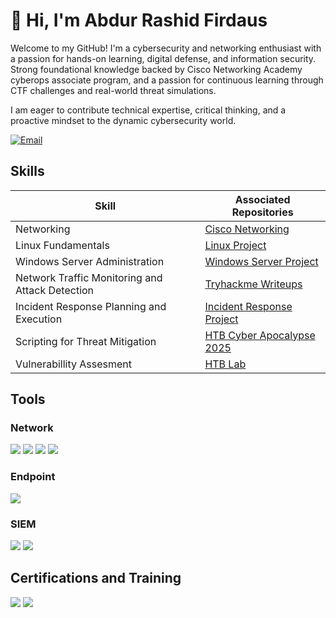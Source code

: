 # 👋 Hi, I'm Abdur Rashid Firdaus

Welcome to my GitHub! I'm a cybersecurity and networking enthusiast with a passion for hands-on learning, digital defense, and information security. Strong foundational knowledge backed by Cisco Networking Academy cyberops associate program, and a passion for continuous learning through CTF challenges and real-world threat simulations. 

I am eager to contribute technical expertise, critical thinking, and a proactive mindset to the dynamic cybersecurity world.

[![Email](https://img.shields.io/badge/email-rashid%40firdaus077@gmail.com-blue?style=flat&logo=gmail)](mailto:rashidfirdaus077@gmail.com)

## Skills

| Skill                                         | Associated Repositories         |
|-----------------------------------------------|----------------------------|
| Networking                                    | <a href="https://github.com/Rashedeen/CIsco_Networking_Project">Cisco Networking</a>|
| Linux Fundamentals                            | <a href="https://github.com/Rashedeen/Linux-Server-Project">Linux Project</a>|
| Windows Server Administration                 | <a href="https://github.com/Rashedeen/Windows-server-project">Windows Server Project</a>|
| Network Traffic Monitoring and Attack Detection | <a href="https://github.com/Rashedeen/Tryhackme_Hackfinity_2025">Tryhackme Writeups</a>|
| Incident Response Planning and Execution      |  <a href="https://github.com/Rashedeen/Remcos-RAT-Incident-Response">Incident Response Project</a>|
| Scripting for Threat Mitigation | <a href="https://github.com/Rashedeen/HackTheBox/blob/main/HTB/HTB_Apocalypse_2025_Thorins_Amulet.md">HTB Cyber Apocalypse 2025</a>|
| Vulnerabillity Assesment | <a href="https://github.com/Rashedeen/HackTheBox/blob/main/HTB/Cap.md">HTB Lab</a>|

## Tools

### Network
<div>
    <img src="https://img.shields.io/badge/-Wireshark-1679A7?&style=for-the-badge&logo=Wireshark&logoColor=white" />
    <img src="https://img.shields.io/badge/-Suricata-EF3B2D?&style=for-the-badge&logo=Suricata&logoColor=white" />
    <img src="https://img.shields.io/badge/-Zeek-777BB4?&style=for-the-badge&logo=Zeek&logoColor=white" /> 
    <img src="https://img.shields.io/badge/-Nmap-004170?&style=for-the-badge&logo=gnometerminal&logoColor=white" />
</div>

### Endpoint
<div>
    <img src="https://img.shields.io/badge/-Microsoft_Defender_for_Endpoint-00A4EF?&style=for-the-badge&logo=Microsoft&logoColor=white" />

### SIEM
<div>
    <img src="https://img.shields.io/badge/-Splunk-000000?&style=for-the-badge&logo=Splunk&logoColor=white" />
    <img src="https://img.shields.io/badge/-Security%20Onion-5A6378?&style=for-the-badge&logo=raspberrypi&logoColor=white" />
</div>

## Certifications and Training
<img src="https://img.shields.io/badge/-Cisco%20CyberOps%20Associate-1BA0D7?&style=for-the-badge&logo=cisco&logoColor=white" /> 
<img src="https://img.shields.io/badge/-Intro%20to%20Cybersecurity-1BA0D7?&style=for-the-badge&logo=cisco&logoColor=white" />

<!---
Rashedeen/Rashedeen is a ✨ special ✨ repository because its `README.md` (this file) appears on your GitHub profile.
You can click the Preview link to take a look at your changes.
--->
